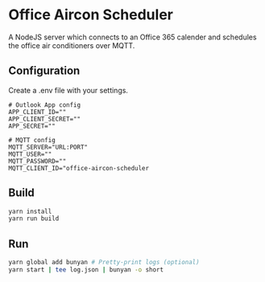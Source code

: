 # Office Aircon Scheduler

A NodeJS server which connects to an Office 365 calender and schedules the office air conditioners over MQTT.

## Configuration

Create a .env file with your settings.

```dosini
# Outlook App config
APP_CLIENT_ID=""
APP_CLIENT_SECRET=""
APP_SECRET=""

# MQTT config
MQTT_SERVER="URL:PORT"
MQTT_USER=""
MQTT_PASSWORD=""
MQTT_CLIENT_ID="office-aircon-scheduler
```

## Build

```bash
yarn install
yarn run build
```

## Run

```bash
yarn global add bunyan # Pretty-print logs (optional)
yarn start | tee log.json | bunyan -o short
```